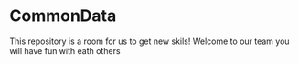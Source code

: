 # CommonData
This repository is a room  for us to get new skils!
Welcome to our team you will have fun with eath others
